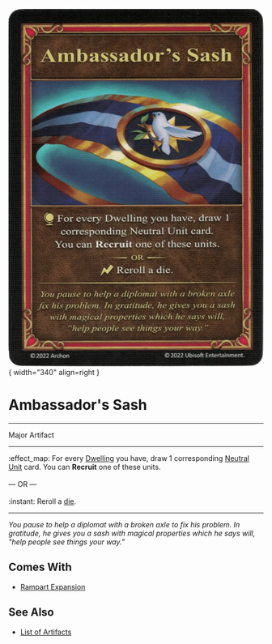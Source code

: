 ![Ambassador's Sash](../assets/artifacts_major-ambassadors_sash.webp){ width="340" align=right }

# Ambassador's Sash
___
Major Artifact
___
:effect_map: For every [Dwelling](../towns.md) you have, draw 1 corresponding [Neutral Unit](../units.md#neutral) card. You can **Recruit** one of these units.<br><br>— OR —<br><br>:instant: Reroll a [die](../dice.md).
___
*You pause to help a diplomat with a broken axle to fix his problem. In gratitude, he gives you a sash with magical properties which he says will, "help people see things your way."*

## Comes With

- [Rampart Expansion](../content.md)

## See Also

- [List of Artifacts](../artifacts.md)
